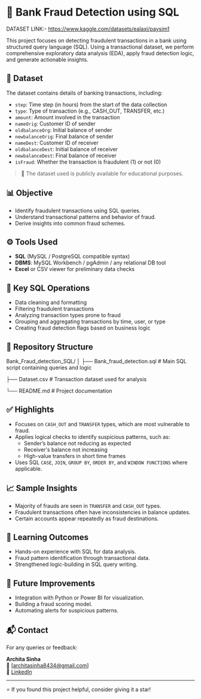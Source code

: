 # 🏦 Bank Fraud Detection using SQL
DATASET LINK:-
https://www.kaggle.com/datasets/ealaxi/paysim1


This project focuses on detecting fraudulent transactions in a bank using structured query language (SQL). Using a transactional dataset, we perform comprehensive exploratory data analysis (EDA), apply fraud detection logic, and generate actionable insights.

## 📁 Dataset

The dataset contains details of banking transactions, including:

- `step`: Time step (in hours) from the start of the data collection
- `type`: Type of transaction (e.g., CASH_OUT, TRANSFER, etc.)
- `amount`: Amount involved in the transaction
- `nameOrig`: Customer ID of sender
- `oldbalanceOrg`: Initial balance of sender
- `newbalanceOrig`: Final balance of sender
- `nameDest`: Customer ID of receiver
- `oldbalanceDest`: Initial balance of receiver
- `newbalanceDest`: Final balance of receiver
- `isFraud`: Whether the transaction is fraudulent (1) or not (0)

> 📌 The dataset used is publicly available for educational purposes.

## 📊 Objective

- Identify fraudulent transactions using SQL queries.
- Understand transactional patterns and behavior of fraud.
- Derive insights into common fraud schemes.

## ⚙️ Tools Used

- **SQL** (MySQL / PostgreSQL compatible syntax)
- **DBMS**: MySQL Workbench / pgAdmin / any relational DB tool
- **Excel** or CSV viewer for preliminary data checks

## 📌 Key SQL Operations

- Data cleaning and formatting
- Filtering fraudulent transactions
- Analyzing transaction types prone to fraud
- Grouping and aggregating transactions by time, user, or type
- Creating fraud detection flags based on business logic

## 📂 Repository Structure
Bank_Fraud_detection_SQL/ │ 
├── Bank_fraud_detection.sql # Main SQL script containing queries and logic 

├── Dataset.csv # Transaction dataset used for analysis 

└── README.md # Project documentation


## ✅ Highlights

- Focuses on `CASH_OUT` and `TRANSFER` types, which are most vulnerable to fraud.
- Applies logical checks to identify suspicious patterns, such as:
  - Sender’s balance not reducing as expected
  - Receiver's balance not increasing
  - High-value transfers in short time frames
- Uses SQL `CASE`, `JOIN`, `GROUP BY`, `ORDER BY`, and `WINDOW FUNCTIONS` where applicable.

## 📈 Sample Insights

- Majority of frauds are seen in `TRANSFER` and `CASH_OUT` types.
- Fraudulent transactions often have inconsistencies in balance updates.
- Certain accounts appear repeatedly as fraud destinations.

## 🧠 Learning Outcomes

- Hands-on experience with SQL for data analysis.
- Fraud pattern identification through transactional data.
- Strengthened logic-building in SQL query writing.

## 🏁 Future Improvements

- Integration with Python or Power BI for visualization.
- Building a fraud scoring model.
- Automating alerts for suspicious patterns.

## 📬 Contact

For any queries or feedback:

**Archita Sinha**  
📧 [architasinha8434@gmail.com]  
🔗 [LinkedIn]([https://linkedin.com/in/yourprofile](https://www.linkedin.com/in/archita-sinha-77161925a/)) 

---

⭐ If you found this project helpful, consider giving it a star!


